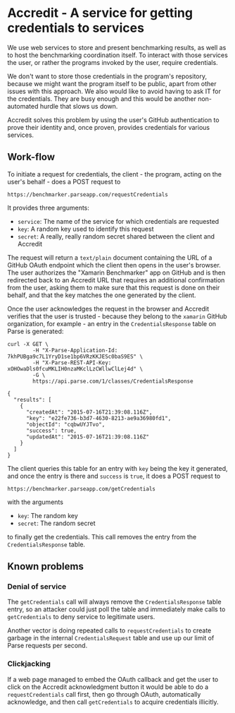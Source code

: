 # Accredit - A service for getting credentials to services

We use web services to store and present benchmarking results, as well
as to host the benchmarking coordination itself.  To interact with
those services the user, or rather the programs invoked by the user,
require credentials.

We don't want to store those credentials in the program's repository,
because we might want the program itself to be public, apart from
other issues with this approach.  We also would like to avoid having
to ask IT for the credentials.  They are busy enough and this would be
another non-automated hurdle that slows us down.

Accredit solves this problem by using the user's GitHub authentication
to prove their identity and, once proven, provides credentials for
various services.

## Work-flow

To initiate a request for credentials, the client - the program,
acting on the user's behalf - does a POST request to

    https://benchmarker.parseapp.com/requestCredentials

It provides three arguments:

  - `service`: The name of the service for which credentials are requested
  - `key`: A random key used to identify this request
  - `secret`: A really, really random secret shared between the client and Accredit

The request will return a `text/plain` document containing the URL of
a GitHub OAuth endpoint which the client then opens in the user's
browser.  The user authorizes the "Xamarin Benchmarker" app on GitHub
and is then redirected back to an Accredit URL that requires an
additional confirmation from the user, asking them to make sure that
this request is done on their behalf, and that the key matches the one
generated by the client.

Once the user acknowledges the request in the browser and Accredit
verifies that the user is trusted - because they belong to the
`xamarin` GitHub organization, for example - an entry in the
`CredentialsResponse` table on Parse is generated:

    curl -X GET \
            -H "X-Parse-Application-Id: 7khPUBga9c7L1YryD1se1bp6VRzKKJESc0baS9ES" \
            -H "X-Parse-REST-API-Key: xOHOwaDls0fcuMKLIH0nzaMKclLzCWllwClLej4d" \
            -G \
            https://api.parse.com/1/classes/CredentialsResponse
    
    {
      "results": [
        {
          "createdAt": "2015-07-16T21:39:08.116Z",
          "key": "e22fe736-b3d7-4630-8213-ae9a36980fd1",
          "objectId": "cqbwUYJTvo",
          "success": true,
          "updatedAt": "2015-07-16T21:39:08.116Z"
        }
      ]
    }

The client queries this table for an entry with `key` being the key it
generated, and once the entry is there and `success` is `true`, it
does a POST request to

    https://benchmarker.parseapp.com/getCredentials

with the arguments

  - `key`: The random key
  - `secret`: The random secret

to finally get the credentials.  This call removes the entry from the
`CredentialsResponse` table.

## Known problems

### Denial of service

The `getCredentials` call will always remove the `CredentialsResponse`
table entry, so an attacker could just poll the table and immediately
make calls to `getCredentials` to deny service to legitimate users.

Another vector is doing repeated calls to `requestCredentials` to
create garbage in the internal `CredentialsRequest` table and use up
our limit of Parse requests per second.

### Clickjacking

If a web page managed to embed the OAuth callback and get the user to
click on the Accredit acknowledgment button it would be able to do a
`requestCredentials` call first, then go through OAuth, automatically
acknowledge, and then call `getCredentials` to acquire credentials
illicitly.
